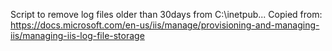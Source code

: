 Script to remove log files older than 30days from C:\inetpub\...
Copied from: https://docs.microsoft.com/en-us/iis/manage/provisioning-and-managing-iis/managing-iis-log-file-storage
